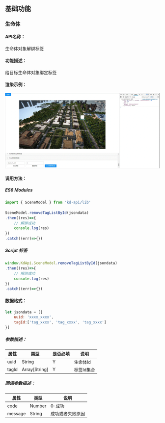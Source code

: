 <!--
 * @Author: your name
 * @Date: 2022-3-30 14:36:42
 * @LastEditTime: 2022-03-29 09:28:25
 * @LastEditors: Please set LastEditors
 * @Description: 打开koroFileHeader查看配置 进行设置: https://github.com/OBKoro1/koro1FileHeader/wiki/%E9%85%8D%E7%BD%AE
 * @FilePath: /KD-API-DOCS/public/md/api/获取场景列表.md
-->
## 基础功能
### 生命体

#### API名称：
生命体对象解绑标签
#### 功能描述：

给目标生命体对象绑定标签

#### 渲染示例：
![](../../image/example/生命体对象解绑标签.webp)
#### 调用方法：

##### ES6 Modules
``` javascript
import { SceneModel } from 'kd-api/lib'

SceneModel.removeTagListById(jsondata)
.then((res)=>{
    // 解绑成功
    console.log(res)
})
.catch((err)=>{})
```

##### Script 标签
``` javascript
window.KdApi.SceneModel.removeTagListById(jsondata)
.then((res)=>{
    // 解绑成功
    console.log(res)
})
.catch((err)=>{})
```


#### 数据格式：

```javascript
let jsondata = [{
    uuid: 'xxxx_xxxx',
    tagId:['tag_xxxx', 'tag_xxxx', 'tag_xxxx']
}]
```
##### 参数描述：

| 属性         | 类型            | 是否必填 | 说明     |
|------------|---------------|------|--------|
| uuid       | String | Y    | 生命体Id  |
| tagId       | Array[String] | Y    | 标签Id集合 |

##### 回调参数描述：
| 属性    | 类型   | 说明                     |
| ------- | ------ | ------------------------ |
| code    | Number | 0: 成功  |
| message    | String | 成功或者失败原因  |
